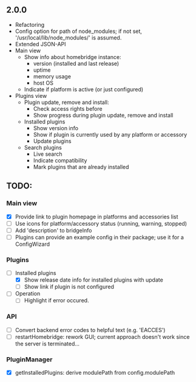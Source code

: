 ## 2.0.0
- Refactoring
- Config option for path of node_modules; if not set, '/usr/local/lib/node_modules/' is assumed.
- Extended JSON-API
- Main view
    - Show info about homebridge instance:
        - version (installed and last release)
        - uptime
        - memory usage
        - host OS
    - Indicate if platform is active (or just configured)
- Plugins view
    - Plugin update, remove and install:
        - Check access rights before
        - Show progress during plugin update, remove and install
    - Installed plugins
        - Show version info
        - Show if plugin is currently used by any platform or accessory
        - Update plugins
    - Search plugins
        - Live search
        - Indicate compatibility
        - Mark plugins that are already installed


## TODO:

### Main view

- [x] Provide link to plugin homepage in platforms and accessories list
- [ ] Use icons for platform/accessory status (running, warning, stopped)
- [ ] Add 'description' to bridgeInfo
- [ ] Plugins can provide an example config in their package; use it for a ConfigWizard

### Plugins

- [ ] Installed plugins
  - [x] Show release date info for installed plugins with update
  - [ ] Show link if plugin is not configured
- [ ] Operation
  - [ ] Highlight if error occured.

### API

- [ ] Convert backend error codes to helpful text (e.g. 'EACCES')
- [ ] restartHomebridge: rework GUI; current approach doesn't work since the server is terminated...

### PluginManager

- [x] getInstalledPlugins: derive modulePath from config.modulePath
